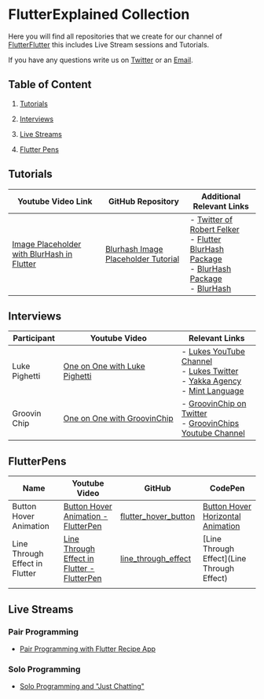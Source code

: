 # FlutterExplained Collection

Here you will find all repositories that we create for our channel of [FlutterFlutter](https://youtube.com/c/flutterexplained) this includes Live Stream sessions and Tutorials.

If you have any questions write us on [Twitter](https://twitter.com/flutter_exp) or an [Email](mailto:contact@flutterexplained.live?subject=[Flutter_Explained_Collection]).

## Table of Content

1. [Tutorials](#tutorials)

2. [Interviews](#interviews)

3. [Live Streams](#live_streams)

4. [Flutter Pens](#flutter_pens)



<a name="tutorials"></a>

## Tutorials

| Youtube Video Link                                                         | GitHub Repository                                                                             | Additional Relevant Links                                                                                                                                                                                                                   |
| -------------------------------------------------------------------------- | --------------------------------------------------------------------------------------------- | ------------------------------------------------------------------------------------------------------------------------------------------------------------------------------------------------------------------------------------------- |
| [Image Placeholder with BlurHash in Flutter](https://youtu.be/9b0UotwJgas) | [Blurhash Image Placeholder Tutorial](https://github.com/md-weber/blurhash_image_placeholder) | - [Twitter of Robert Felker](https://twitter.com/BlueAquilae) <br/>- [Flutter BlurHash Package](https://pub.dev/packages/flutter_blurhash)<br/>- [BlurHash Package](https://pub.dev/packages/blurhash)<br/>- [BlurHash](https://blurha.sh/) |

<a name="interviews"></a>

## Interviews

| Participant   | Youtube Video                                                 | Relevant Links                                                                                                                                                                                                                               |
| ------------- | ------------------------------------------------------------- | -------------------------------------------------------------------------------------------------------------------------------------------------------------------------------------------------------------------------------------------- |
| Luke Pighetti | [One on One with Luke Pighetti](https://youtu.be/c0hsMmj5fFs) | -   [Lukes YouTube Channel](https://www.youtube.com/channel/UCaZ2cNfzVDi8Ujy0lF7Lc3g) <br/>- [Lukes Twitter](https://twitter.com/luke_pighetti)<br/> -   [Yakka Agency](https://theyakka.com) <br/> - [Mint Language](https://mint-lang.com) |
| Groovin Chip  | [One on One with GroovinChip](https://youtu.be/Tz-9QlzTQS4)   | - [GroovinChip on Twitter](https://twitter.com/groovinchip)<br/>- [GroovinChips Youtube Channel](https://www.youtube.com/channel/UCqRA9X1SF1AyCNYkFp7gLTw)                                                                                   |

<a name="flutter_pens"></a>

## FlutterPens

<a name="button_hover_animation"></a>

| Name                           | Youtube Video                                                               | GitHub                                                                     | CodePen                                                                        |
| ------------------------------ | --------------------------------------------------------------------------- | -------------------------------------------------------------------------- | ------------------------------------------------------------------------------ |
| Button Hover Animation         | [Button Hover Animation - FlutterPen](https://youtu.be/Qb080W0covM)         | [flutter_hover_button](https://github.com/mt-tadayon/flutter_hover_button) | [Button Hover Horizontal Animation](https://codepen.io/mt-tadayon/pen/bGVpjzg) |
| Line Through Effect in Flutter | [Line Through Effect in Flutter - FlutterPen](https://youtu.be/ItlNXTVB6bw) | [line_through_effect](https://github.com/mt-tadayon/line_through_effect)   | [Line Through Effect](Line Through Effect)                                     |
|                                |                                                                             |                                                                            |                                                                                |

## Live Streams

### Pair Programming

- [Pair Programming with Flutter Recipe App](https://www.youtube.com/playlist?list=PLq83k-ITj6lR4sHrlK_FvpMdwgZyhXdv5)

### Solo Programming

- [Solo Programming and "Just Chatting"](https://www.youtube.com/playlist?list=PLq83k-ITj6lRSPYvZVhKjGwuOjZvYQwoi)

<style>
table {
    width:100%;
}
</style>


